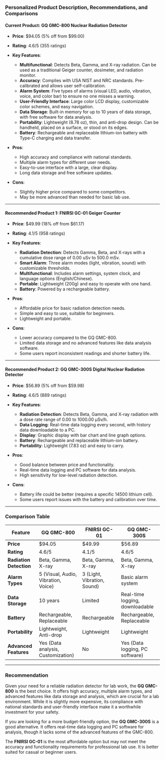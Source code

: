 ### Personalized Product Description, Recommendations, and Comparisons

#### **Current Product: GQ GMC-800 Nuclear Radiation Detector**
- **Price**: $94.05 (5% off from $99.00)
- **Rating**: 4.6/5 (355 ratings)
- **Key Features**:
  - **Multifunctional**: Detects Beta, Gamma, and X-ray radiation. Can be used as a traditional Geiger counter, dosimeter, and radiation monitor.
  - **Accuracy**: Complies with USA NIST and NRC standards. Pre-calibrated and allows user self-calibration.
  - **Alarm System**: Five types of alarms (visual LED, audio, vibration, voice, and color bar) to ensure no one misses a warning.
  - **User-Friendly Interface**: Large color LCD display, customizable color schemes, and easy navigation.
  - **Data Storage**: Built-in memory for up to 10 years of data storage, with free software for data analysis.
  - **Portability**: Lightweight (8.78 oz), thin, and anti-drop design. Can be handheld, placed on a surface, or stood on its edges.
  - **Battery**: Rechargeable and replaceable lithium-ion battery with Type-C charging and data transfer.

- **Pros**:
  - High accuracy and compliance with national standards.
  - Multiple alarm types for different user needs.
  - Easy-to-use interface with a large, clear display.
  - Long data storage and free software updates.

- **Cons**:
  - Slightly higher price compared to some competitors.
  - May be more advanced than needed for basic lab use.

---

#### **Recommended Product 1: FNIRSI GC-01 Geiger Counter**
- **Price**: $49.99 (18% off from $61.17)
- **Rating**: 4.1/5 (958 ratings)
- **Key Features**:
  - **Radiation Detection**: Detects Gamma, Beta, and X-rays with a cumulative dose range of 0.00 uSv to 500.0 mSv.
  - **Smart Alarm**: Three alarm modes (light, vibration, sound) with customizable thresholds.
  - **Multifunctional**: Includes alarm settings, system clock, and language options (English/Chinese).
  - **Portable**: Lightweight (200g) and easy to operate with one hand.
  - **Battery**: Powered by a rechargeable battery.

- **Pros**:
  - Affordable price for basic radiation detection needs.
  - Simple and easy to use, suitable for beginners.
  - Lightweight and portable.

- **Cons**:
  - Lower accuracy compared to the GQ GMC-800.
  - Limited data storage and no advanced features like data analysis software.
  - Some users report inconsistent readings and shorter battery life.

---

#### **Recommended Product 2: GQ GMC-300S Digital Nuclear Radiation Detector**
- **Price**: $56.89 (5% off from $59.98)
- **Rating**: 4.6/5 (889 ratings)
- **Key Features**:
  - **Radiation Detection**: Detects Beta, Gamma, and X-ray radiation with a dose rate range of 0.00 to 1000.00 µSv/h.
  - **Data Logging**: Real-time data logging every second, with history data downloadable to a PC.
  - **Display**: Graphic display with bar chart and line graph options.
  - **Battery**: Rechargeable and replaceable lithium-ion battery.
  - **Portability**: Lightweight (7.83 oz) and easy to carry.

- **Pros**:
  - Good balance between price and functionality.
  - Real-time data logging and PC software for data analysis.
  - High sensitivity for low-level radiation detection.

- **Cons**:
  - Battery life could be better (requires a specific 14500 lithium cell).
  - Some users report issues with the battery and calibration over time.

---

### **Comparison Table**

| Feature                     | GQ GMC-800                          | FNIRSI GC-01                        | GQ GMC-300S                         |
|-----------------------------|--------------------------------------|--------------------------------------|--------------------------------------|
| **Price**                   | $94.05                              | $49.99                              | $56.89                              |
| **Rating**                  | 4.6/5                               | 4.1/5                               | 4.6/5                               |
| **Radiation Detection**     | Beta, Gamma, X-ray                  | Beta, Gamma, X-ray                  | Beta, Gamma, X-ray                  |
| **Alarm Types**             | 5 (Visual, Audio, Vibration, Voice) | 3 (Light, Vibration, Sound)         | Basic alarm system                  |
| **Data Storage**            | 10 years                            | Limited                             | Real-time logging, downloadable     |
| **Battery**                 | Rechargeable, Replaceable           | Rechargeable                        | Rechargeable, Replaceable           |
| **Portability**             | Lightweight, Anti-drop              | Lightweight                         | Lightweight                         |
| **Advanced Features**       | Yes (Data analysis, Customization)  | No                                  | Yes (Data logging, PC software)     |

---

### **Recommendation**
Given your need for a reliable radiation detector for lab work, the **GQ GMC-800** is the best choice. It offers high accuracy, multiple alarm types, and advanced features like data storage and analysis, which are crucial for a lab environment. While it is slightly more expensive, its compliance with national standards and user-friendly interface make it a worthwhile investment for your safety.

If you are looking for a more budget-friendly option, the **GQ GMC-300S** is a good alternative. It offers real-time data logging and PC software for analysis, though it lacks some of the advanced features of the GMC-800.

The **FNIRSI GC-01** is the most affordable option but may not meet the accuracy and functionality requirements for professional lab use. It is better suited for casual or beginner users.
